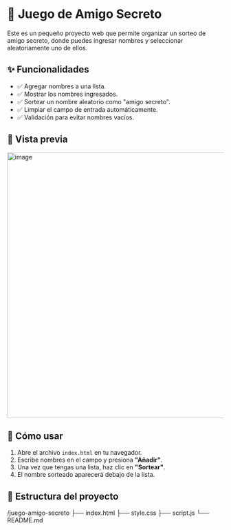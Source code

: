 # 🎉 Juego de Amigo Secreto

Este es un pequeño proyecto web que permite organizar un sorteo de amigo secreto, donde puedes ingresar nombres y seleccionar aleatoriamente uno de ellos.

## ✨ Funcionalidades

- ✅ Agregar nombres a una lista.
- ✅ Mostrar los nombres ingresados.
- ✅ Sortear un nombre aleatorio como "amigo secreto".
- ✅ Limpiar el campo de entrada automáticamente.
- ✅ Validación para evitar nombres vacíos.

## 📸 Vista previa

[<img width="1283" height="616" alt="image" src="https://github.com/user-attachments/assets/b78a5505-ae5d-4505-a281-d6b9c1cd2dde" />](https://ibb.co/4n3ccKZt)


## 🚀 Cómo usar

1. Abre el archivo `index.html` en tu navegador.
2. Escribe nombres en el campo y presiona **"Añadir"**.
3. Una vez que tengas una lista, haz clic en **"Sortear"**.
4. El nombre sorteado aparecerá debajo de la lista.

## 📁 Estructura del proyecto

/juego-amigo-secreto
├── index.html
├── style.css
├── script.js
└── README.md
